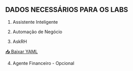 ## DADOS NECESSÁRIOS PARA OS LABS

1. Assistente Inteligente<br>



2. Automação de Negócio<br>



3. AskRH<br>


[📥 Baixar YAML ](https://bucket-wxo.s3.us-south.cloud-object-storage.appdomain.cloud/hrgrupo1.yaml)




4. Agente Financeiro - Opcional<br>
